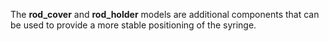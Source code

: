 The **rod_cover** and **rod_holder** models are additional components that can be used to provide a more stable positioning of the syringe.
